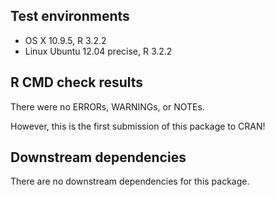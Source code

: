 ## Test environments
* OS X 10.9.5, R 3.2.2
* Linux Ubuntu 12.04 precise, R 3.2.2


## R CMD check results
There were no ERRORs, WARNINGs, or NOTEs.

However, this is the first submission of this package to CRAN!


## Downstream dependencies
There are no downstream dependencies for this package.
